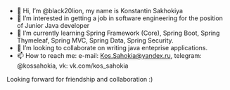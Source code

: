 - 👋 Hi, I’m @black20lion, my name is Konstantin Sakhokiya
- 👀 I’m interested in getting a job in software engineering for the position of Junior Java developer
- 🌱 I’m currently learning Spring Framework (Core), Spring Boot, Spring Thymeleaf, Spring MVC, Spring Data, Spring Security.
- 💞️ I’m looking to collaborate on writing java enteprise applications.
- 📫 How to reach me: e-mail: Kos.Sahokia@yandex.ru, telegram: @kossahokia, vk: vk.com/kos_sahokia

Looking forward for friendship and collaboration :)
